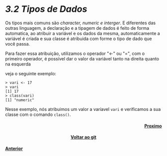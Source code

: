 <h1><b><i>3.2 Tipos de Dados</i></b></h1>
<p>Os tipos mais comuns são <i>character, numeric e interger</i>. E diferentes das outras linguagem, a declaração e a tipagem de dados é feito de forma automatica, ao atribuir a variável e os dados da mesma, automaticamente a variável é criada e sua classe é atribuida com forme o tipo de dado que você passa.</p>
<p>Para fazer essa atribuição, utilizamos o operador "<-" ou "=", com o primeiro operador, é possível dar o valor da variável tanto na direita quanto na esquerda</p>
<p>veja o seguinte exemplo:</p>

    > vari <- 17
    > vari
    [1] 17
    > class(vari)
    [1] "numeric"

<p>Nesse exemplo, nós atribuimos um valor a varíavel <code>vari</code>
e verificamos a sua classe com o comando <code>class()</code>.</p>

<h4 align="Right"><a href="https://github.com/SaLandini/r4noobs/blob/master/r/var.md">Proximo</a></h4>
<h4 align="Center"><a href="https://github.com/SaLandini/r4noobs">Voltar ao git</a></h4>
<h4><a href="https://github.com/SaLandini/r4noobs/blob/master/r/about_new.md">Anterior</a></h4>